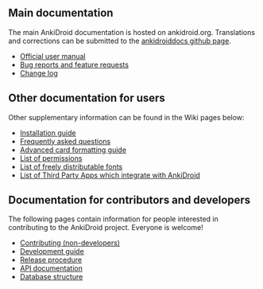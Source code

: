 ## Main documentation
The main AnkiDroid documentation is hosted on ankidroid.org. Translations and corrections can be submitted to the [ankidroiddocs github page](https://github.com/ankidroid/ankidroiddocs).

* [Official user manual](https://ankidroid.org/docs/manual.html)
* [Bug reports and feature requests](https://ankidroid.org/docs/help.html)
* [Change log](https://ankidroid.org/docs/changelog.html)

## Other documentation for users
Other supplementary information can be found in the Wiki pages below:

* [Installation guide](wiki/Installation)
* [Frequently asked questions](wiki/FAQ)
* [Advanced card formatting guide](wiki/Advanced-formatting)
* [List of permissions](wiki/Permissions)
* [List of freely distributable fonts](wiki/Freely-distributable-fonts)
* [List of Third Party Apps which integrate with AnkiDroid](wiki/ThirdPartyApps)

## Documentation for contributors and developers
The following pages contain information for people interested in contributing to the AnkiDroid project. Everyone is welcome!

* [Contributing (non-developers)](wiki/Contributing)
* [Development guide](wiki/Development-Guide)
* [Release procedure](wiki/Release-procedure)
* [API documentation](wiki/AnkiDroid-API)
* [Database structure](wiki/Database-Structure)